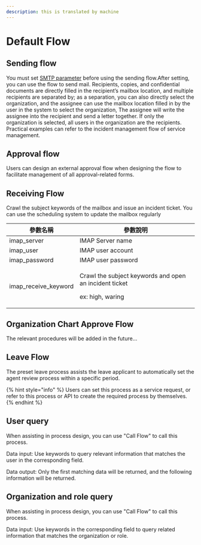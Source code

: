```yaml
---
description: this is translated by machine
---
```


# Default Flow

## Sending flow

You must set [SMTP parameter](6.md#can-shu-guan-li) before using the sending flow.After setting, you can use the flow to send mail. Recipients, copies, and confidential documents are directly filled in the recipient’s mailbox location, and multiple recipients are separated by; as a separation, you can also directly select the organization, and the assignee can use the mailbox location filled in by the user in the system to select the organization, The assignee will write the assignee into the recipient and send a letter together. If only the organization is selected, all users in the organization are the recipients. Practical examples can refer to the incident management flow of service management.

## Approval flow

Users can design an external approval flow when designing the flow to facilitate management of all approval-related forms.

## Receiving Flow

Crawl the subject keywords of the mailbox and issue an incident ticket. You can use the scheduling system to update the mailbox regularly

| 參數名稱                   | 參數說明                                                                                 |
| ---------------------- | ------------------------------------------------------------------------------------ |
| imap\_server           | IMAP Server name                                                                     |
| imap\_user             | IMAP user account                                                                    |
| imap\_password         | IMAP user password                                                                   |
| imap\_receive\_keyword | <p>Crawl the subject keywords and open an incident ticket</p><p>ex: high, waring</p> |

## Organization Chart Approve Flow

The relevant procedures will be added in the future...

## Leave Flow

The preset leave process assists the leave applicant to automatically set the agent review process within a specific period.

{% hint style="info" %}
Users can set this process as a service request, or refer to this process or API to create the required process by themselves.
{% endhint %}

## User query

When assisting in process design, you can use "Call Flow" to call this process.

Data input: Use keywords to query relevant information that matches the user in the corresponding field.

Data output: Only the first matching data will be returned, and the following information will be returned.

## Organization and role query

When assisting in process design, you can use "Call Flow" to call this process.

Data input: Use keywords in the corresponding field to query related information that matches the organization or role.
